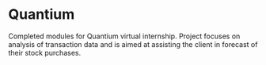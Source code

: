 # Quantium
Completed modules for Quantium virtual internship. 
Project focuses on analysis of transaction data and is aimed at assisting the client in forecast of their stock purchases. 
